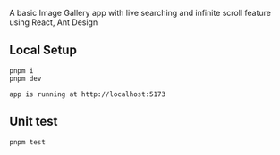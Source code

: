 A basic Image Gallery app with live searching and infinite scroll feature using React, Ant Design


## Local Setup

```
pnpm i
pnpm dev

app is running at http://localhost:5173
```

## Unit test

```
pnpm test
```
